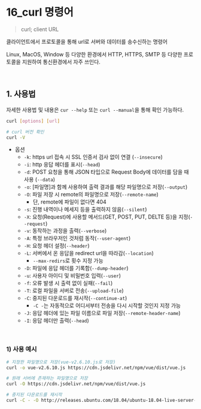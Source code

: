 # 16_curl 명령어

> curl; client URL

클라이언트에서 프로토콜을 통해 url로 서버와 데이터를 송수신하는 명령어

Linux, MacOS, Window 등 다양한 환경에서 HTTP, HTTPS, SMTP 등 다양한 프로토콜을 지원하여 통신환경에서 자주 쓰인다.

<br>

## 1. 사용법

자세한 사용법 및 내용은 `cur --help` 또는 `curl --manual`을 통해 확인 가능하다.

```bash
curl [options] [url]

# curl 버전 확인
curl -V
```

- 옵션
  - `-k`: https url 접속 시 SSL 인증서 검사 없이 연결 (`--insecure`)
  - `-i`: http 응답 헤더를 표시(`--head`)
  - `-d`: POST 요청을 통해 JSON 타입으로 Request Body에 데이터를 담을 때 사용 (`--data`)
  - `-o`: [파일명]과 함께 사용하여 출력 결과를 해당 파일명으로 저장(`--output`)
  - `-O`: 파일 저장 시 remote의 파일명으로 저장(`--remote-name`)
    - 단, remote에 파일이 없다면 404
  - `-s`: 진행 내역이나 메세지 등을 출력하지 않음(`--silent`)
  - `-X`: 요청(Request)에 사용할 메서드(GET, POST, PUT, DELTE 등)을 지정(`--request`)
  - `-v`: 동작하는 과정을 출력(`--verbose`)
  - `-A`: 특정 브라우저인 것처럼 동작(`--user-agent`)
  - `-H`: 요청 헤더 설정(`--header`)
  - `-L`: 서버에서 온 응답을 redirect url을 따라감(`--location`)
    - `--max-redirs`로 횟수 지정 가능
  - `-D`: 파일에 응답 헤더를 기록함(`--dump-header`)
  - `-u`: 사용자 아이디 및 비밀번호 입력(`--user`)
  - `-f`: 오류 발생 시 출력 없이 실패(`--fail`)
  - `-T`: 로컬 파일을 서버로 전송(`--upload-file`)
  - `-C`: 중지된 다운로드를 재시작(`--continue-at`)
    - `-C -`는 자동적으로 어디서부터 전송을 다시 시작할 것인지 지정 가능
  - `-J`: 응답 헤더에 있는 파일 이름으로 파일 저장(`--remote-header-name`)
  - `-I`: 응답 헤더만 출력(`--head`)

<br>

### 1) 사용 예시

```bash
# 지정한 파일명으로 저장(vue-v2.6.10.js로 저장)
curl -o vue-v2.6.10.js https://cdn.jsdelivr.net/npm/vue/dist/vue.js

# 원래 서버에 존재하는 파일명으로 저장
curl -O https://cdn.jsdelivr.net/npm/vue/dist/vue.js

# 중지된 다운로드를 재시작
curl -C - -O http://releases.ubuntu.com/18.04/ubuntu-18.04-live-server-amd64.iso
```

